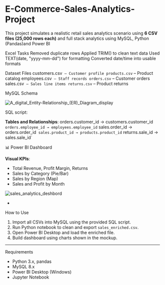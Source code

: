 # E-Commerce-Sales-Analytics-Project
This project simulates a realistic retail sales analytics scenario using **6 CSV files (25,000 rows each)** and full stack analytics using MySQL, Python (Pandas)and Power BI


Excel Tasks
Removed duplicate rows
Applied TRIM() to clean text data
Used TEXT(date, "yyyy-mm-dd") for formatting
Converted date/time into usable formats

 
 
 Dataset Files
customers.csv` – Customer profile
products.csv` – Product catalog
employees.csv` – Staff records
orders.csv` – Customer orders
sales.csv` – Sales line items
returns.csv` – Product returns


MySQL Schema

![A_digital_Entity-Relationship_(ER)_Diagram_display](https://github.com/user-attachments/assets/c21a2346-f05a-4ed8-995e-4eb4cb07f52a)

SQL script: 

**Tables and Relationships**:
orders.customer_id → customers.customer_id`
orders.employee_id → employees.employee_id`
sales.order_id → orders.order_id`
sales.product_id → products.product_id`
returns.sale_id → sales.sale_id`

📊 Power BI Dashboard

**Visual KPIs**:
- Total Revenue, Profit Margin, Returns
- Sales by Category (Pie/Bar)
- Sales by Region (Map)
- Sales and Profit by Month

![sales_analytics_deshbord](https://github.com/user-attachments/assets/8dfcbb7f-b27a-4368-830a-80b7adb730e8)

- 
 How to Use

1. Import all CSVs into MySQL using the provided SQL script.
2. Run Python notebook to clean and export `sales_enriched.csv`.
3. Open Power BI Desktop and load the enriched file.
4. Build dashboard using charts shown in the mockup.

---

Requirements

- Python 3.x, pandas
- MySQL 8.x
- Power BI Desktop (Windows)
- Jupyter Notebook 

